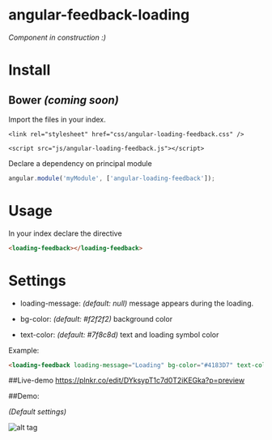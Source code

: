 # angular-feedback-loading

 *Component in construction :)*

# Install

## Bower _(coming soon)_

Import the files in your index.  
```
<link rel="stylesheet" href="css/angular-loading-feedback.css" />
```

```
<script src="js/angular-loading-feedback.js"></script>
```  

Declare a dependency on principal module  
```javascript
angular.module('myModule', ['angular-loading-feedback']);
```

# Usage
In your index declare the directive  

```html
<loading-feedback></loading-feedback>
```

# Settings

* loading-message: _(default: null)_ message appears during the loading.  
 
* bg-color: _(default: #f2f2f2)_ background color

* text-color: _(default: #7f8c8d)_ text and loading symbol color

Example:

```html
<loading-feedback loading-message="Loading" bg-color="#4183D7" text-color="#E4F1FE"></loading-feedback>
```
##Live-demo
https://plnkr.co/edit/DYksypT1c7d0T2iKEGka?p=preview

##Demo:

_(Default settings)_

![alt tag](http://i.giphy.com/26AHEJJBoYHmPaQGA.gif)
